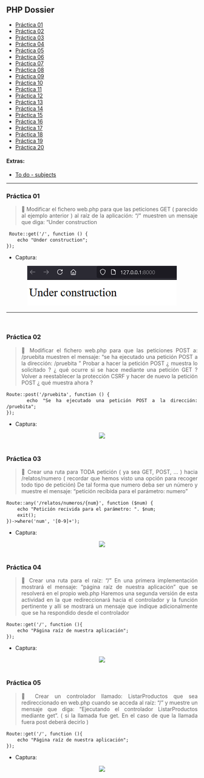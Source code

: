 <div align="justify">

## PHP Dossier

- [Práctica 01](#práctica-01)
- [Práctica 02](#práctica-02)
- [Práctica 03](#práctica-03)
- [Práctica 04](#práctica-04)
- [Práctica 05](#práctica-05)
- [Práctica 06](#práctica-06)
- [Práctica 07](#práctica-07)
- [Práctica 08](#práctica-08)
- [Práctica 09](#práctica-09)
- [Práctica 10](#práctica-10)
- [Práctica 11](#práctica-11)
- [Práctica 12](#práctica-12)
- [Práctica 13](#práctica-13)
- [Práctica 14](#práctica-14)
- [Práctica 15](#práctica-15)
- [Práctica 16](#práctica-16)
- [Práctica 17](#práctica-17)
- [Práctica 18](#práctica-18)
- [Práctica 19](#práctica-19)
- [Práctica 20](#práctica-20)


#### Extras:

- [To do - subjects]()


***

### Práctica 01

> 📂
> Modificar el fichero web.php para que las peticiones GET ( parecido al ejemplo anterior ) al raíz de la aplicación: “/” muestren un mensaje que diga: “Under construction
>

```code
 Route::get('/', function () {
    echo "Under construction";
});
```

- Captura:
<div align="center">
<img src="./img/p1.png"/>
</div>

***
</br>

### Práctica 02

> 📂
> Modificar el fichero web.php para que las peticiones POST a: /pruebita muestren el mensaje: “se ha ejecutado una petición POST a la dirección: /pruebita ” Probar a hacer la petición POST ¿ muestra lo solicitado ? ¿ qué ocurre si se hace mediante una petición GET ? Volver a reestablecer la protección CSRF y hacer de nuevo la petición POST ¿ qué muestra ahora ?
>

```code
Route::post('/pruebita', function () {
    echo "Se ha ejecutado una petición POST a la dirección: /pruebita";
});
```

- Captura:

<div align="center">
<img src="./img/p2-1.png"/>
</div>

</br>

### Práctica 03

> 📂
> Crear una ruta para TODA petición ( ya sea GET, POST, … ) hacia /relatos/numero ( recordar que hemos visto una opción para recoger todo tipo de petición) De tal forma que numero deba ser un número y muestre el mensaje: “petición recibida para
el parámetro: numero”
>

```code
Route::any('/relatos/numeros/{num}', function ($num) {
    echo "Petición recivida para el parámetro: ". $num;
    exit();
})->where('num', '[0-9]+');
```

- Captura:

<div align="center">
<img src="./img/p2-1.png"/>
</div>

</br>

### Práctica 04

> 📂
> Crear una ruta para el raíz: “/” En una primera implementación mostrará el mensaje: “página raíz de nuestra aplicación” que se resolverá en el propio web.php Haremos una segunda versión de esta actividad en la que redireccionará hacia el controlador y la función pertinente y allí se mostrará un mensaje que indique adicionalmente que se ha respondido desde el controlador
>

```code
Route::get('/', function (){
    echo "Página raíz de nuestra aplicación";
});
```

- Captura:

<div align="center">
<img src="./img/p2-1.png"/>
</div>

</br>

### Práctica 05

> 📂
> Crear un controlador llamado: ListarProductos que sea redireccionado en web.php cuando se acceda al raíz: “/” y muestre un mensaje que diga: “Ejecutando el controlador ListarProductos mediante get”. ( si la llamada fue get. En el caso de que la llamada fuera post deberá decirlo )
>

```code
Route::get('/', function (){
    echo "Página raíz de nuestra aplicación";
});
```

- Captura:

<div align="center">
<img src="./img/p2-1.png"/>
</div>

</br>

</div>